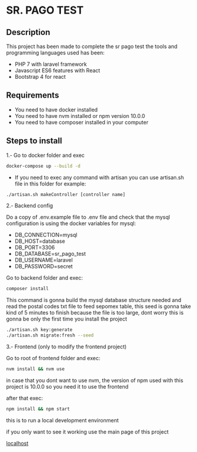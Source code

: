 # SR. PAGO TEST

## Description
This project has been made to complete the sr pago test the tools and programming languages used has been:

* PHP 7 with laravel framework
* Javascript ES6 features with React
* Bootstrap 4 for react


## Requirements 
* You need to have docker installed
* You need to have nvm installed or npm version 10.0.0
* You need to have composer installed in your computer

## Steps to install

1.- Go to docker folder and exec

```bash
docker-compose up --build -d
```

* If you need to exec any command with artisan you can use artisan.sh file in this folder for example:

 ```bash
./artisan.sh makeController [controller name]
```

2.- Backend config

Do a copy of .env.example file to .env file and check that the mysql configuration is using the docker variables for mysql:

* DB_CONNECTION=mysql
* DB_HOST=database
* DB_PORT=3306
* DB_DATABASE=sr_pago_test
* DB_USERNAME=laravel
* DB_PASSWORD=secret

Go to backend folder and exec: 

```bash
composer install

```

This command is gonna build the mysql database structure needed and read the postal codes txt file to feed sepomex table, this seed is gonna take kind of 5 minutes to finish because the file is too large, dont worry this is gonna be only the first time you install the project

```bash
./artisan.sh key:generate
./artisan.sh migrate:fresh --seed
```

3.- Frontend (only to modify the frontend project)

Go to root of frontend folder and exec:

```bash
nvm install && nvm use
```

in case that you dont want to use nvm, the version of npm used with this project is 10.0.0 so you need it to use the frontend 

after that exec:

```bash
npm install && npm start 
```

this is to run a local development environment

if you only want to see it working use the main page of this project

[localhost](http://localhost)